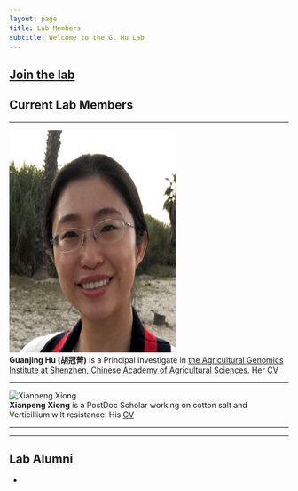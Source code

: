 ```yaml
---
layout: page
title: Lab Members
subtitle: Welcome to the G. Hu Lab
---
```



## [Join the lab](/positions)

## Current Lab Members

-----

<div class="responsive">
  <div class="img">
    <a target="_blank">
      <img src="/img/profile.jpg" alt="Guanjing Hu" width="300" height="400" >
    </a>
  </div>
</div>

<div class="responsive">
<b>Guanjing Hu (胡冠菁)</b> is a Principal Investigate in <a href="http://agis.caas.cn/en/"> the Agricultural Genomics Institute at Shenzhen, Chinese Academy of Agricultural Sciences.</a> Her <a href="/cv.md">CV</a>
</div>





<div class="clearfix"></div>

------------

<div class="responsive">
  <div class="img">
    <a target="_blank">
      <img src="https://" alt="Xianpeng Xiong" width="300" height="400">
    </a>
  </div>
</div>

<div class="responsive">
<b>Xianpeng Xiong</b> is a PostDoc Scholar working on cotton salt and Verticillium wilt resistance. His </a>
<a href="">CV</a>
</div>





<div class="clearfix"></div>

------------

-------------------------

## Lab Alumni

- 
